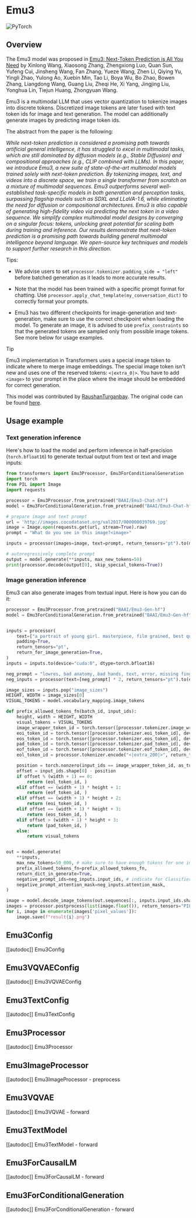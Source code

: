 <!--Copyright 2024 The HuggingFace Team. All rights reserved.

Licensed under the Apache License, Version 2.0 (the "License"); you may not use this file except in compliance with
the License. You may obtain a copy of the License at

http://www.apache.org/licenses/LICENSE-2.0

Unless required by applicable law or agreed to in writing, software distributed under the License is distributed on
an "AS IS" BASIS, WITHOUT WARRANTIES OR CONDITIONS OF ANY KIND, either express or implied. See the License for the
specific language governing permissions and limitations under the License.

⚠️ Note that this file is in Markdown but contain specific syntax for our doc-builder (similar to MDX) that may not be
rendered properly in your Markdown viewer.

-->

# Emu3

<img alt="PyTorch" src="https://img.shields.io/badge/PyTorch-DE3412?style=flat&logo=pytorch&logoColor=white">

## Overview

The Emu3 model was proposed in [Emu3: Next-Token Prediction is All You Need](https://arxiv.org/abs/2409.18869) by Xinlong Wang, Xiaosong Zhang, Zhengxiong Luo, Quan Sun, Yufeng Cui, Jinsheng Wang, Fan Zhang, Yueze Wang, Zhen Li, Qiying Yu, Yingli Zhao, Yulong Ao, Xuebin Min, Tao Li, Boya Wu, Bo Zhao, Bowen Zhang, Liangdong Wang, Guang Liu, Zheqi He, Xi Yang, Jingjing Liu, Yonghua Lin, Tiejun Huang, Zhongyuan Wang.

Emu3 is a multimodal LLM that uses vector quantization to tokenize images into discrete tokens. Discretized image tokens are later fused with text token ids for image and text generation. The model can additionally generate images by predicting image token ids. 


The abstract from the paper is the following:

*While next-token prediction is considered a promising path towards artificial general intelligence, it has struggled to excel in multimodal tasks, which are still dominated by diffusion models (e.g., Stable Diffusion) and compositional approaches (e.g., CLIP combined with LLMs). In this paper, we introduce Emu3, a new suite of state-of-the-art multimodal models trained solely with next-token prediction. By tokenizing images, text, and videos into a discrete space, we train a single transformer from scratch on a mixture of multimodal sequences. Emu3 outperforms several well-established task-specific models in both generation and perception tasks, surpassing flagship models such as SDXL and LLaVA-1.6, while eliminating the need for diffusion or compositional architectures. Emu3 is also capable of generating high-fidelity video via predicting the next token in a video sequence. We simplify complex multimodal model designs by converging on a singular focus: tokens, unlocking great potential for scaling both during training and inference. Our results demonstrate that next-token prediction is a promising path towards building general multimodal intelligence beyond language. We open-source key techniques and models to support further research in this direction.*

Tips:

- We advise users to set `processor.tokenizer.padding_side = "left"` before batched generation as it leads to more accurate results.

- Note that the model has been trained with a specific prompt format for chatting. Use `processor.apply_chat_template(my_conversation_dict)` to correctly format your prompts.

- Emu3 has two different checkpoints for image-generation and text-generation, make sure to use the correct checkpoint when loading the model. To generate an image, it is advised to use `prefix_constraints` so that the generated tokens are sampled only from possible image tokens. See more below for usage examples.

> [!TIP]
> Emu3 implementation in Transformers uses a special image token to indicate where to merge image embeddings. The special image token isn't new and uses one of the reserved tokens: `<|extra_0|>`. You have to add `<image>` to your prompt in the place where the image should be embedded for correct generation.


This model was contributed by [RaushanTurganbay](https://huggingface.co/RaushanTurganbay).
The original code can be found [here](https://github.com/baaivision/Emu3).


## Usage example

### Text generation inference

Here's how to load the model and perform inference in half-precision (`torch.bfloat16`) to generate textual output from text or text and image inputs:

```python
from transformers import Emu3Processor, Emu3ForConditionalGeneration
import torch
from PIL import Image
import requests

processor = Emu3Processor.from_pretrained("BAAI/Emu3-Chat-hf")
model = Emu3ForConditionalGeneration.from_pretrained("BAAI/Emu3-Chat-hf", torch_dtype=torch.bfloat16, device_map="cuda")

# prepare image and text prompt
url = 'http://images.cocodataset.org/val2017/000000039769.jpg'
image = Image.open(requests.get(url, stream=True).raw)
prompt = "What do you see in this image?<image>"

inputs = processor(images=image, text=prompt, return_tensors="pt").to(model.device, dtype=torch.bfloat16)

# autoregressively complete prompt
output = model.generate(**inputs, max_new_tokens=50)
print(processor.decode(output[0], skip_special_tokens=True))
```

### Image generation inference

Emu3 can also generate images from textual input. Here is how you can do it:

```python
processor = Emu3Processor.from_pretrained("BAAI/Emu3-Gen-hf")
model = Emu3ForConditionalGeneration.from_pretrained("BAAI/Emu3-Gen-hf", torch_dtype="bfloat16", device_map="auto", attn_implementation="flash_attention_2")


inputs = processor(
    text=["a portrait of young girl. masterpiece, film grained, best quality.", "a dog running under the rain"],
    padding=True,
    return_tensors="pt",
    return_for_image_generation=True,
)
inputs = inputs.to(device="cuda:0", dtype=torch.bfloat16)

neg_prompt = "lowres, bad anatomy, bad hands, text, error, missing fingers, extra digit, fewer digits, cropped, worst quality, low quality, normal quality, jpeg artifacts, signature, watermark, username, blurry."
neg_inputs = processor(text=[neg_prompt] * 2, return_tensors="pt").to(device="cuda:0")

image_sizes = inputs.pop("image_sizes")
HEIGHT, WIDTH = image_sizes[0]
VISUAL_TOKENS = model.vocabulary_mapping.image_tokens

def prefix_allowed_tokens_fn(batch_id, input_ids):
    height, width = HEIGHT, WIDTH
    visual_tokens = VISUAL_TOKENS
    image_wrapper_token_id = torch.tensor([processor.tokenizer.image_wrapper_token_id], device=model.device)
    eoi_token_id = torch.tensor([processor.tokenizer.eoi_token_id], device=model.device)
    eos_token_id = torch.tensor([processor.tokenizer.eos_token_id], device=model.device)
    pad_token_id = torch.tensor([processor.tokenizer.pad_token_id], device=model.device)
    eof_token_id = torch.tensor([processor.tokenizer.eof_token_id], device=model.device)
    eol_token_id = processor.tokenizer.encode("<|extra_200|>", return_tensors="pt")[0]

    position = torch.nonzero(input_ids == image_wrapper_token_id, as_tuple=True)[0][0]
    offset = input_ids.shape[0] - position
    if offset % (width + 1) == 0:
        return (eol_token_id, )
    elif offset == (width + 1) * height + 1:
        return (eof_token_id, )
    elif offset == (width + 1) * height + 2:
        return (eoi_token_id, )
    elif offset == (width + 1) * height + 3:
        return (eos_token_id, )
    elif offset > (width + 1) * height + 3:
        return (pad_token_id, )
    else:
        return visual_tokens


out = model.generate(
    **inputs,
    max_new_tokens=50_000, # make sure to have enough tokens for one image
    prefix_allowed_tokens_fn=prefix_allowed_tokens_fn,
    return_dict_in_generate=True,
    negative_prompt_ids=neg_inputs.input_ids, # indicate for Classifier-Free Guidance
    negative_prompt_attention_mask=neg_inputs.attention_mask,
)

image = model.decode_image_tokens(out.sequences[:, inputs.input_ids.shape[1]: ], height=HEIGHT, width=WIDTH)
images = processor.postprocess(list(image.float()), return_tensors="PIL.Image.Image") # internally we convert to np but it's not supported in bf16 precision
for i, image in enumerate(images['pixel_values']):
    image.save(f"result{i}.png")

```


## Emu3Config

[[autodoc]] Emu3Config

## Emu3VQVAEConfig

[[autodoc]] Emu3VQVAEConfig

## Emu3TextConfig

[[autodoc]] Emu3TextConfig

## Emu3Processor

[[autodoc]] Emu3Processor

## Emu3ImageProcessor

[[autodoc]] Emu3ImageProcessor
    - preprocess

## Emu3VQVAE

[[autodoc]] Emu3VQVAE
    - forward

## Emu3TextModel

[[autodoc]] Emu3TextModel
    - forward

## Emu3ForCausalLM

[[autodoc]] Emu3ForCausalLM
    - forward

## Emu3ForConditionalGeneration

[[autodoc]] Emu3ForConditionalGeneration
    - forward
